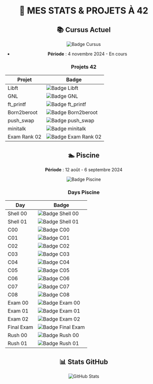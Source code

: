 <div align="center">
  
# **🚀 MES STATS & PROJETS À 42**

## 📚 Cursus Actuel 
![Badge Cursus](https://badge.nimon.fr/api/v2/cm94p1kgs7637401mzsavc6dnf/stats?cursusId=21&coalitionId=45)
- **Période** : 4 novembre 2024 - En cours  
### Projets 42
| Projet        | Badge                          |
|---------------|--------------------------------|
| Libft         | ![Badge Libft](https://badge.nimon.fr/api/v2/cm94p1kgs7637401mzsavc6dnf/project/4018303) |
| GNL           | ![Badge GNL](https://badge.nimon.fr/api/v2/cm94p1kgs7637401mzsavc6dnf/project/4051563) |
| ft_printf     | ![Badge ft_printf](https://badge.nimon.fr/api/v2/cm94p1kgs7637401mzsavc6dnf/project/4055704) |
| Born2beroot   | ![Badge Born2beroot](https://badge.nimon.fr/api/v2/cm94p1kgs7637401mzsavc6dnf/project/4076249) |
| push_swap     | ![Badge push_swap](https://badge.nimon.fr/api/v2/cm94p1kgs7637401mzsavc6dnf/project/4165471) |
| minitalk      | ![Badge minitalk](https://badge.nimon.fr/api/v2/cm94p1kgs7637401mzsavc6dnf/project/4232959) |
| Exam Rank 02  | ![Badge Exam Rank 02](https://badge.nimon.fr/api/v2/cm94p1kgs7637401mzsavc6dnf/project/4165746) |

## 🏊 Piscine

**Période** : 12 août - 6 septembre 2024
   
![Badge Piscine](https://badge.nimon.fr/api/v2/cm94p1kgs7637401mzsavc6dnf/stats?cursusId=9&coalitionId=108)

### Days Piscine
| Day           | Badge                          |
|---------------|--------------------------------|
| Shell 00      | ![Badge Shell 00](https://badge.nimon.fr/api/v2/cm94p1kgs7637401mzsavc6dnf/project/3839051) |
| Shell 01      | ![Badge Shell 01](https://badge.nimon.fr/api/v2/cm94p1kgs7637401mzsavc6dnf/project/3842447) |
| C00           | ![Badge C00](https://badge.nimon.fr/api/v2/cm94p1kgs7637401mzsavc6dnf/project/3846849) |
| C01           | ![Badge C01](https://badge.nimon.fr/api/v2/cm94p1kgs7637401mzsavc6dnf/project/3856831) |
| C02           | ![Badge C02](https://badge.nimon.fr/api/v2/cm94p1kgs7637401mzsavc6dnf/project/3861959) |
| C03           | ![Badge C03](https://badge.nimon.fr/api/v2/cm94p1kgs7637401mzsavc6dnf/project/3861960) |
| C04           | ![Badge C04](https://badge.nimon.fr/api/v2/cm94p1kgs7637401mzsavc6dnf/project/3871188) |
| C05           | ![Badge C05](https://badge.nimon.fr/api/v2/cm94p1kgs7637401mzsavc6dnf/project/3872788) |
| C06           | ![Badge C06](https://badge.nimon.fr/api/v2/cm94p1kgs7637401mzsavc6dnf/project/3872789) |
| C07           | ![Badge C07](https://badge.nimon.fr/api/v2/cm94p1kgs7637401mzsavc6dnf/project/3882257) |
| C08           | ![Badge C08](https://badge.nimon.fr/api/v2/cm94p1kgs7637401mzsavc6dnf/project/3883194) |
| Exam 00       | ![Badge Exam 00](https://badge.nimon.fr/api/v2/cm94p1kgs7637401mzsavc6dnf/project/3844339) |
| Exam 01       | ![Badge Exam 01](https://badge.nimon.fr/api/v2/cm94p1kgs7637401mzsavc6dnf/project/3863486) |
| Exam 02       | ![Badge Exam 02](https://badge.nimon.fr/api/v2/cm94p1kgs7637401mzsavc6dnf/project/3878478) |
| Final Exam    | ![Badge Final Exam](https://badge.nimon.fr/api/v2/cm94p1kgs7637401mzsavc6dnf/project/3896037) |
| Rush 00       | ![Badge Rush 00](https://badge.nimon.fr/api/v2/cm94p1kgs7637401mzsavc6dnf/project/3854652) |
| Rush 01       | ![Badge Rush 01](https://badge.nimon.fr/api/v2/cm94p1kgs7637401mzsavc6dnf/project/3865823) |

## 📊 Stats GitHub
![GitHub Stats](https://github-readme-stats.vercel.app/api?username=evandspr&show_icons=true&theme=dark)
